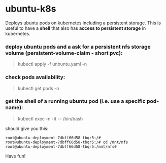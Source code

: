 # ubuntu-k8s

Deploys ubuntu pods on kubernetes including a persistent storage.
This is useful to have a **shell** that also has **access to persistent storage** in kubernetes.

### deploy ubuntu pods and a ask for a persistent nfs storage volume (persistent-volume-claim - short pvc):

> kubectl apply -f unbuntu.yaml -n <namespace>

### check pods availability:

> kubectl get pods -n <namespace>

### get the shell of a running ubuntu pod (i.e. use a specific pod-name): 

> kubectl exec -n <namespace> -it <pod-name> -- /bin/bash

should give you this:
```
root@ubuntu-deployment-7dbff66d58-tbqr5:/# 
root@ubuntu-deployment-7dbff66d58-tbqr5:/# cd /mnt/nfs
root@ubuntu-deployment-7dbff66d58-tbqr5:/mnt/nfs# 
```
Have fun!